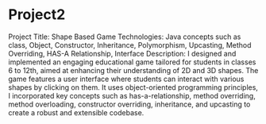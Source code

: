 # Project2
Project Title: Shape Based Game
Technologies: Java concepts such as class, Object, Constructor, Inheritance, Polymorphism, Upcasting, Method Overriding, HAS-A Relationship, Interface
Description:
I designed and implemented an engaging educational game tailored for students in classes 6 to 12th, aimed at enhancing their understanding of 2D and 3D shapes. The game features a user interface where students can interact with various shapes by clicking on them. It uses object-oriented programming principles, I incorporated key concepts such as has-a-relationship, method overriding, method overloading, constructor overriding, inheritance, and upcasting to create a robust and extensible codebase.
